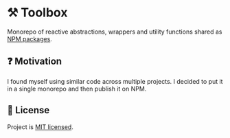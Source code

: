 # ⚒️ Toolbox

Monorepo of reactive abstractions, wrappers and utility functions shared as [NPM packages](https://www.npmjs.com/settings/chris.araneo/packages).

## ❓ Motivation

I found myself using similar code across multiple projects. I decided to put it in a single monorepo and then publish it on NPM.

## 📜 License

Project is [MIT licensed](LICENSE).
